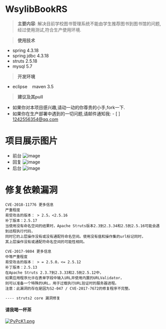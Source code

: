 # WsylibBookRS
> **主要内容**:
解决目前学校图书管理系统不能由学生推荐图书到图书馆的问题,经过使用测试,符合生产使用环境.

> **使用技术**
- spring 4.3.18
- spring jdbc 4.3.18
- struts 2.5.18
- mysql 5.7
> **开发环境**
- eclipse    maven 3.5
> **建议及其pull**
- 如果你对本项目感兴趣,请动一动的你尊贵的小手,fork一下.
- 如果你在生产部署中遇到的一切问题,请邮件通知我: - [  ] 1242556354@qq.com

# 项目展示图片
- 前台
![image](https://github.com/PEAKWEI/WsylibBookRS/blob/master/projectimage/main.png)
- 回复
![image](https://github.com/PEAKWEI/WsylibBookRS/blob/master/projectimage/replay.png)
- 后台
![image](https://github.com/PEAKWEI/WsylibBookRS/blob/master/projectimage/admin.png)

# 修复依赖漏洞

```
CVE-2018-11776 更多信息
严重程度
易受攻击的版本： > 2.5，<2.5.16
补丁版本：2.5.17
当使用没有命名空间的结果时，Apache Struts版本2.3到2.3.34和2.5到2.5.16可能会遇到远程执行代码，
同时它的上层操作没有或没有通配符命名空间。使用没有值和操作集的url标记同时，
其上层操作没有或通配符命名空间的可能性相同。

CVE-2017-9804 更多信息
中等严重程度
易受攻击的版本： > = 2.5.0，<= 2.5.12
补丁版本：2.5.13
在Apache Struts 2.3.7到2.3.33和2.5到2.5.12中，
如果应用程序允许在表单字段中输入URL并使用内置的URLValidator，
则可以准备一个特殊的URL，用于过载执行URL验证时的服务器进程。
注意：此漏洞的存在是因为S2-047 / CVE-2017-7672的修复程序不完整。

---- struts2 core 漏洞修复

```
#### 请我喝一杯茶
[![PyPcK1.png](https://s1.ax1x.com/2018/08/08/PyPcK1.png)](https://imgchr.com/i/PyPcK1)
